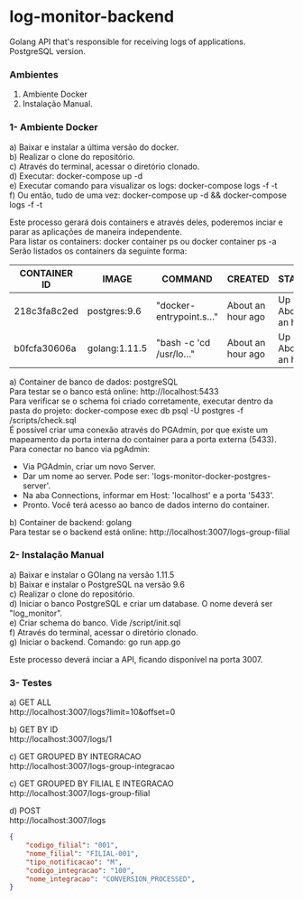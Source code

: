 # log-monitor-backend
Golang API that's responsible for receiving logs of applications.  
PostgreSQL version.

### Ambientes
1) Ambiente Docker  
2) Instalação Manual.  

### 1- Ambiente Docker
a) Baixar e instalar a última versão do docker.  
b) Realizar o clone do repositório.  
c) Através do terminal, acessar o diretório clonado.  
d) Executar: docker-compose up -d  
e) Executar comando para visualizar os logs: docker-compose logs -f -t   
f) Ou então, tudo de uma vez: docker-compose up -d && docker-compose logs -f -t   

Este processo gerará dois containers e através deles, poderemos inciar e parar as aplicações de maneira independente.  
Para listar os containers: docker container ps ou docker container ps -a  
Serão listados os containers da seguinte forma:  

|CONTAINER ID | IMAGE | COMMAND | CREATED | STATUS | PORTS | NAMES |
|-------------|-------|---------|---------|--------|-------|-------|
|218c3fa8c2ed|postgres:9.6|"docker-entrypoint.s…"|About an hour ago|Up About an hour| 0.0.0.0:5433->5432/tcp|logs-monitor-docker-postgres_db_1
|b0fcfa30606a|golang:1.11.5|"bash -c 'cd /usr/lo…"|About an hour ago|Up About an hour|0.0.0.0:3007->3007/tcp|logs-monitor-docker-postgres_backend_1

a) Container de banco de dados: postgreSQL  
Para testar se o banco está online: http://localhost:5433  
Para verificar se o schema foi criado corretamente, executar dentro da pasta do projeto: docker-compose exec db psql -U postgres -f /scripts/check.sql  
É possível criar uma conexão através do PGAdmin, por que existe um mapeamento da porta interna do container para a porta externa (5433).  
Para conectar no banco via pgAdmin:  
- Via PGAdmin, criar um novo Server.  
- Dar um nome ao server. Pode ser: 'logs-monitor-docker-postgres-server'.  
- Na aba Connections, informar em Host: 'localhost' e a porta '5433'.  
- Pronto. Você terá acesso ao banco de dados interno do container.  

b) Container de backend: golang  
Para testar se o backend está online: http://localhost:3007/logs-group-filial

### 2- Instalação Manual  
a) Baixar e instalar o GOlang na versão 1.11.5  
b) Baixar e instalar o PostgreSQL na versão 9.6  
c) Realizar o clone do repositório.  
d) Iniciar o banco PostgreSQL e criar um database. O nome deverá ser "log_monitor".  
e) Criar schema do banco. Vide /script/init.sql  
f) Através do terminal, acessar o diretório clonado.  
g) Iniciar o backend. Comando: go run app.go  

Este processo deverá inciar a API, ficando disponível na porta 3007.  

### 3- Testes
a) GET ALL  
http://localhost:3007/logs?limit=10&offset=0 

b) GET BY ID  
http://localhost:3007/logs/1  

c) GET GROUPED BY INTEGRACAO  
http://localhost:3007/logs-group-integracao

c) GET GROUPED BY FILIAL E INTEGRACAO  
http://localhost:3007/logs-group-filial

d) POST  
http://localhost:3007/logs  
```json
{
	"codigo_filial": "001",
	"nome_filial": "FILIAL-001",
	"tipo_notificacao": "M",
	"codigo_integracao": "100",
	"nome_integracao": "CONVERSION_PROCESSED",
}
```


